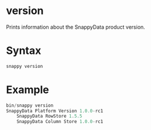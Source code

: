 # version

Prints information about the SnappyData product version.

# Syntax

``` scala
snappy version
```

# Example

``` scala
bin/snappy version
SnappyData Platform Version 1.0.0-rc1 
    SnappyData RowStore 1.5.5 
    SnappyData Column Store 1.0.0-rc1 
```


